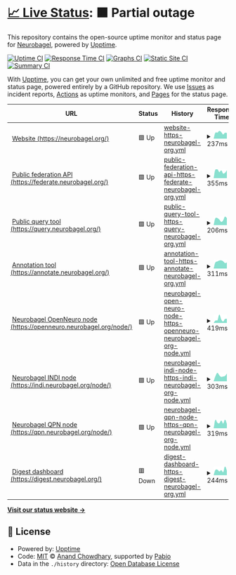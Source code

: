 # [📈 Live Status](https://status.neurobagel.org): <!--live status--> **🟧 Partial outage**

This repository contains the open-source uptime monitor and status page for [Neurobagel](https://neurobagel.org/), powered by [Upptime](https://github.com/upptime/upptime).

[![Uptime CI](https://github.com/neurobagel/upptime/workflows/Uptime%20CI/badge.svg)](https://github.com/neurobagel/upptime/actions?query=workflow%3A%22Uptime+CI%22)
[![Response Time CI](https://github.com/neurobagel/upptime/workflows/Response%20Time%20CI/badge.svg)](https://github.com/neurobagel/upptime/actions?query=workflow%3A%22Response+Time+CI%22)
[![Graphs CI](https://github.com/neurobagel/upptime/workflows/Graphs%20CI/badge.svg)](https://github.com/neurobagel/upptime/actions?query=workflow%3A%22Graphs+CI%22)
[![Static Site CI](https://github.com/neurobagel/upptime/workflows/Static%20Site%20CI/badge.svg)](https://github.com/neurobagel/upptime/actions?query=workflow%3A%22Static+Site+CI%22)
[![Summary CI](https://github.com/neurobagel/upptime/workflows/Summary%20CI/badge.svg)](https://github.com/neurobagel/upptime/actions?query=workflow%3A%22Summary+CI%22)

With [Upptime](https://upptime.js.org), you can get your own unlimited and free uptime monitor and status page, powered entirely by a GitHub repository. We use [Issues](https://github.com/neurobagel/upptime/issues) as incident reports, [Actions](https://github.com/neurobagel/upptime/actions) as uptime monitors, and [Pages](https://status.neurobagel.org) for the status page.

<!--start: status pages-->
<!-- This summary is generated by Upptime (https://github.com/upptime/upptime) -->
<!-- Do not edit this manually, your changes will be overwritten -->
<!-- prettier-ignore -->
| URL | Status | History | Response Time | Uptime |
| --- | ------ | ------- | ------------- | ------ |
| <img alt="" src="https://icons.duckduckgo.com/ip3/neurobagel.org.ico" height="13"> [Website (https://neurobagel.org/)](https://neurobagel.org/) | 🟩 Up | [website-https-neurobagel-org.yml](https://github.com/neurobagel/upptime/commits/HEAD/history/website-https-neurobagel-org.yml) | <details><summary><img alt="Response time graph" src="./graphs/website-https-neurobagel-org/response-time-week.png" height="20"> 237ms</summary><br><a href="https://status.neurobagel.org/history/website-https-neurobagel-org"><img alt="Response time 239" src="https://img.shields.io/endpoint?url=https%3A%2F%2Fraw.githubusercontent.com%2Fneurobagel%2Fupptime%2FHEAD%2Fapi%2Fwebsite-https-neurobagel-org%2Fresponse-time.json"></a><br><a href="https://status.neurobagel.org/history/website-https-neurobagel-org"><img alt="24-hour response time 223" src="https://img.shields.io/endpoint?url=https%3A%2F%2Fraw.githubusercontent.com%2Fneurobagel%2Fupptime%2FHEAD%2Fapi%2Fwebsite-https-neurobagel-org%2Fresponse-time-day.json"></a><br><a href="https://status.neurobagel.org/history/website-https-neurobagel-org"><img alt="7-day response time 237" src="https://img.shields.io/endpoint?url=https%3A%2F%2Fraw.githubusercontent.com%2Fneurobagel%2Fupptime%2FHEAD%2Fapi%2Fwebsite-https-neurobagel-org%2Fresponse-time-week.json"></a><br><a href="https://status.neurobagel.org/history/website-https-neurobagel-org"><img alt="30-day response time 252" src="https://img.shields.io/endpoint?url=https%3A%2F%2Fraw.githubusercontent.com%2Fneurobagel%2Fupptime%2FHEAD%2Fapi%2Fwebsite-https-neurobagel-org%2Fresponse-time-month.json"></a><br><a href="https://status.neurobagel.org/history/website-https-neurobagel-org"><img alt="1-year response time 238" src="https://img.shields.io/endpoint?url=https%3A%2F%2Fraw.githubusercontent.com%2Fneurobagel%2Fupptime%2FHEAD%2Fapi%2Fwebsite-https-neurobagel-org%2Fresponse-time-year.json"></a></details> | <details><summary><a href="https://status.neurobagel.org/history/website-https-neurobagel-org">100.00%</a></summary><a href="https://status.neurobagel.org/history/website-https-neurobagel-org"><img alt="All-time uptime 99.05%" src="https://img.shields.io/endpoint?url=https%3A%2F%2Fraw.githubusercontent.com%2Fneurobagel%2Fupptime%2FHEAD%2Fapi%2Fwebsite-https-neurobagel-org%2Fuptime.json"></a><br><a href="https://status.neurobagel.org/history/website-https-neurobagel-org"><img alt="24-hour uptime 100.00%" src="https://img.shields.io/endpoint?url=https%3A%2F%2Fraw.githubusercontent.com%2Fneurobagel%2Fupptime%2FHEAD%2Fapi%2Fwebsite-https-neurobagel-org%2Fuptime-day.json"></a><br><a href="https://status.neurobagel.org/history/website-https-neurobagel-org"><img alt="7-day uptime 100.00%" src="https://img.shields.io/endpoint?url=https%3A%2F%2Fraw.githubusercontent.com%2Fneurobagel%2Fupptime%2FHEAD%2Fapi%2Fwebsite-https-neurobagel-org%2Fuptime-week.json"></a><br><a href="https://status.neurobagel.org/history/website-https-neurobagel-org"><img alt="30-day uptime 100.00%" src="https://img.shields.io/endpoint?url=https%3A%2F%2Fraw.githubusercontent.com%2Fneurobagel%2Fupptime%2FHEAD%2Fapi%2Fwebsite-https-neurobagel-org%2Fuptime-month.json"></a><br><a href="https://status.neurobagel.org/history/website-https-neurobagel-org"><img alt="1-year uptime 99.37%" src="https://img.shields.io/endpoint?url=https%3A%2F%2Fraw.githubusercontent.com%2Fneurobagel%2Fupptime%2FHEAD%2Fapi%2Fwebsite-https-neurobagel-org%2Fuptime-year.json"></a></details>
| <img alt="" src="https://icons.duckduckgo.com/ip3/federate.neurobagel.org.ico" height="13"> [Public federation API (https://federate.neurobagel.org/)](https://federate.neurobagel.org/docs) | 🟩 Up | [public-federation-api-https-federate-neurobagel-org.yml](https://github.com/neurobagel/upptime/commits/HEAD/history/public-federation-api-https-federate-neurobagel-org.yml) | <details><summary><img alt="Response time graph" src="./graphs/public-federation-api-https-federate-neurobagel-org/response-time-week.png" height="20"> 355ms</summary><br><a href="https://status.neurobagel.org/history/public-federation-api-https-federate-neurobagel-org"><img alt="Response time 400" src="https://img.shields.io/endpoint?url=https%3A%2F%2Fraw.githubusercontent.com%2Fneurobagel%2Fupptime%2FHEAD%2Fapi%2Fpublic-federation-api-https-federate-neurobagel-org%2Fresponse-time.json"></a><br><a href="https://status.neurobagel.org/history/public-federation-api-https-federate-neurobagel-org"><img alt="24-hour response time 397" src="https://img.shields.io/endpoint?url=https%3A%2F%2Fraw.githubusercontent.com%2Fneurobagel%2Fupptime%2FHEAD%2Fapi%2Fpublic-federation-api-https-federate-neurobagel-org%2Fresponse-time-day.json"></a><br><a href="https://status.neurobagel.org/history/public-federation-api-https-federate-neurobagel-org"><img alt="7-day response time 355" src="https://img.shields.io/endpoint?url=https%3A%2F%2Fraw.githubusercontent.com%2Fneurobagel%2Fupptime%2FHEAD%2Fapi%2Fpublic-federation-api-https-federate-neurobagel-org%2Fresponse-time-week.json"></a><br><a href="https://status.neurobagel.org/history/public-federation-api-https-federate-neurobagel-org"><img alt="30-day response time 402" src="https://img.shields.io/endpoint?url=https%3A%2F%2Fraw.githubusercontent.com%2Fneurobagel%2Fupptime%2FHEAD%2Fapi%2Fpublic-federation-api-https-federate-neurobagel-org%2Fresponse-time-month.json"></a><br><a href="https://status.neurobagel.org/history/public-federation-api-https-federate-neurobagel-org"><img alt="1-year response time 405" src="https://img.shields.io/endpoint?url=https%3A%2F%2Fraw.githubusercontent.com%2Fneurobagel%2Fupptime%2FHEAD%2Fapi%2Fpublic-federation-api-https-federate-neurobagel-org%2Fresponse-time-year.json"></a></details> | <details><summary><a href="https://status.neurobagel.org/history/public-federation-api-https-federate-neurobagel-org">100.00%</a></summary><a href="https://status.neurobagel.org/history/public-federation-api-https-federate-neurobagel-org"><img alt="All-time uptime 100.00%" src="https://img.shields.io/endpoint?url=https%3A%2F%2Fraw.githubusercontent.com%2Fneurobagel%2Fupptime%2FHEAD%2Fapi%2Fpublic-federation-api-https-federate-neurobagel-org%2Fuptime.json"></a><br><a href="https://status.neurobagel.org/history/public-federation-api-https-federate-neurobagel-org"><img alt="24-hour uptime 100.00%" src="https://img.shields.io/endpoint?url=https%3A%2F%2Fraw.githubusercontent.com%2Fneurobagel%2Fupptime%2FHEAD%2Fapi%2Fpublic-federation-api-https-federate-neurobagel-org%2Fuptime-day.json"></a><br><a href="https://status.neurobagel.org/history/public-federation-api-https-federate-neurobagel-org"><img alt="7-day uptime 100.00%" src="https://img.shields.io/endpoint?url=https%3A%2F%2Fraw.githubusercontent.com%2Fneurobagel%2Fupptime%2FHEAD%2Fapi%2Fpublic-federation-api-https-federate-neurobagel-org%2Fuptime-week.json"></a><br><a href="https://status.neurobagel.org/history/public-federation-api-https-federate-neurobagel-org"><img alt="30-day uptime 100.00%" src="https://img.shields.io/endpoint?url=https%3A%2F%2Fraw.githubusercontent.com%2Fneurobagel%2Fupptime%2FHEAD%2Fapi%2Fpublic-federation-api-https-federate-neurobagel-org%2Fuptime-month.json"></a><br><a href="https://status.neurobagel.org/history/public-federation-api-https-federate-neurobagel-org"><img alt="1-year uptime 100.00%" src="https://img.shields.io/endpoint?url=https%3A%2F%2Fraw.githubusercontent.com%2Fneurobagel%2Fupptime%2FHEAD%2Fapi%2Fpublic-federation-api-https-federate-neurobagel-org%2Fuptime-year.json"></a></details>
| <img alt="" src="https://icons.duckduckgo.com/ip3/query.neurobagel.org.ico" height="13"> [Public query tool (https://query.neurobagel.org/)](https://query.neurobagel.org/) | 🟩 Up | [public-query-tool-https-query-neurobagel-org.yml](https://github.com/neurobagel/upptime/commits/HEAD/history/public-query-tool-https-query-neurobagel-org.yml) | <details><summary><img alt="Response time graph" src="./graphs/public-query-tool-https-query-neurobagel-org/response-time-week.png" height="20"> 206ms</summary><br><a href="https://status.neurobagel.org/history/public-query-tool-https-query-neurobagel-org"><img alt="Response time 217" src="https://img.shields.io/endpoint?url=https%3A%2F%2Fraw.githubusercontent.com%2Fneurobagel%2Fupptime%2FHEAD%2Fapi%2Fpublic-query-tool-https-query-neurobagel-org%2Fresponse-time.json"></a><br><a href="https://status.neurobagel.org/history/public-query-tool-https-query-neurobagel-org"><img alt="24-hour response time 237" src="https://img.shields.io/endpoint?url=https%3A%2F%2Fraw.githubusercontent.com%2Fneurobagel%2Fupptime%2FHEAD%2Fapi%2Fpublic-query-tool-https-query-neurobagel-org%2Fresponse-time-day.json"></a><br><a href="https://status.neurobagel.org/history/public-query-tool-https-query-neurobagel-org"><img alt="7-day response time 206" src="https://img.shields.io/endpoint?url=https%3A%2F%2Fraw.githubusercontent.com%2Fneurobagel%2Fupptime%2FHEAD%2Fapi%2Fpublic-query-tool-https-query-neurobagel-org%2Fresponse-time-week.json"></a><br><a href="https://status.neurobagel.org/history/public-query-tool-https-query-neurobagel-org"><img alt="30-day response time 240" src="https://img.shields.io/endpoint?url=https%3A%2F%2Fraw.githubusercontent.com%2Fneurobagel%2Fupptime%2FHEAD%2Fapi%2Fpublic-query-tool-https-query-neurobagel-org%2Fresponse-time-month.json"></a><br><a href="https://status.neurobagel.org/history/public-query-tool-https-query-neurobagel-org"><img alt="1-year response time 210" src="https://img.shields.io/endpoint?url=https%3A%2F%2Fraw.githubusercontent.com%2Fneurobagel%2Fupptime%2FHEAD%2Fapi%2Fpublic-query-tool-https-query-neurobagel-org%2Fresponse-time-year.json"></a></details> | <details><summary><a href="https://status.neurobagel.org/history/public-query-tool-https-query-neurobagel-org">100.00%</a></summary><a href="https://status.neurobagel.org/history/public-query-tool-https-query-neurobagel-org"><img alt="All-time uptime 99.94%" src="https://img.shields.io/endpoint?url=https%3A%2F%2Fraw.githubusercontent.com%2Fneurobagel%2Fupptime%2FHEAD%2Fapi%2Fpublic-query-tool-https-query-neurobagel-org%2Fuptime.json"></a><br><a href="https://status.neurobagel.org/history/public-query-tool-https-query-neurobagel-org"><img alt="24-hour uptime 100.00%" src="https://img.shields.io/endpoint?url=https%3A%2F%2Fraw.githubusercontent.com%2Fneurobagel%2Fupptime%2FHEAD%2Fapi%2Fpublic-query-tool-https-query-neurobagel-org%2Fuptime-day.json"></a><br><a href="https://status.neurobagel.org/history/public-query-tool-https-query-neurobagel-org"><img alt="7-day uptime 100.00%" src="https://img.shields.io/endpoint?url=https%3A%2F%2Fraw.githubusercontent.com%2Fneurobagel%2Fupptime%2FHEAD%2Fapi%2Fpublic-query-tool-https-query-neurobagel-org%2Fuptime-week.json"></a><br><a href="https://status.neurobagel.org/history/public-query-tool-https-query-neurobagel-org"><img alt="30-day uptime 100.00%" src="https://img.shields.io/endpoint?url=https%3A%2F%2Fraw.githubusercontent.com%2Fneurobagel%2Fupptime%2FHEAD%2Fapi%2Fpublic-query-tool-https-query-neurobagel-org%2Fuptime-month.json"></a><br><a href="https://status.neurobagel.org/history/public-query-tool-https-query-neurobagel-org"><img alt="1-year uptime 100.00%" src="https://img.shields.io/endpoint?url=https%3A%2F%2Fraw.githubusercontent.com%2Fneurobagel%2Fupptime%2FHEAD%2Fapi%2Fpublic-query-tool-https-query-neurobagel-org%2Fuptime-year.json"></a></details>
| <img alt="" src="https://icons.duckduckgo.com/ip3/annotate.neurobagel.org.ico" height="13"> [Annotation tool (https://annotate.neurobagel.org/)](https://annotate.neurobagel.org/) | 🟩 Up | [annotation-tool-https-annotate-neurobagel-org.yml](https://github.com/neurobagel/upptime/commits/HEAD/history/annotation-tool-https-annotate-neurobagel-org.yml) | <details><summary><img alt="Response time graph" src="./graphs/annotation-tool-https-annotate-neurobagel-org/response-time-week.png" height="20"> 311ms</summary><br><a href="https://status.neurobagel.org/history/annotation-tool-https-annotate-neurobagel-org"><img alt="Response time 228" src="https://img.shields.io/endpoint?url=https%3A%2F%2Fraw.githubusercontent.com%2Fneurobagel%2Fupptime%2FHEAD%2Fapi%2Fannotation-tool-https-annotate-neurobagel-org%2Fresponse-time.json"></a><br><a href="https://status.neurobagel.org/history/annotation-tool-https-annotate-neurobagel-org"><img alt="24-hour response time 270" src="https://img.shields.io/endpoint?url=https%3A%2F%2Fraw.githubusercontent.com%2Fneurobagel%2Fupptime%2FHEAD%2Fapi%2Fannotation-tool-https-annotate-neurobagel-org%2Fresponse-time-day.json"></a><br><a href="https://status.neurobagel.org/history/annotation-tool-https-annotate-neurobagel-org"><img alt="7-day response time 311" src="https://img.shields.io/endpoint?url=https%3A%2F%2Fraw.githubusercontent.com%2Fneurobagel%2Fupptime%2FHEAD%2Fapi%2Fannotation-tool-https-annotate-neurobagel-org%2Fresponse-time-week.json"></a><br><a href="https://status.neurobagel.org/history/annotation-tool-https-annotate-neurobagel-org"><img alt="30-day response time 280" src="https://img.shields.io/endpoint?url=https%3A%2F%2Fraw.githubusercontent.com%2Fneurobagel%2Fupptime%2FHEAD%2Fapi%2Fannotation-tool-https-annotate-neurobagel-org%2Fresponse-time-month.json"></a><br><a href="https://status.neurobagel.org/history/annotation-tool-https-annotate-neurobagel-org"><img alt="1-year response time 233" src="https://img.shields.io/endpoint?url=https%3A%2F%2Fraw.githubusercontent.com%2Fneurobagel%2Fupptime%2FHEAD%2Fapi%2Fannotation-tool-https-annotate-neurobagel-org%2Fresponse-time-year.json"></a></details> | <details><summary><a href="https://status.neurobagel.org/history/annotation-tool-https-annotate-neurobagel-org">100.00%</a></summary><a href="https://status.neurobagel.org/history/annotation-tool-https-annotate-neurobagel-org"><img alt="All-time uptime 99.98%" src="https://img.shields.io/endpoint?url=https%3A%2F%2Fraw.githubusercontent.com%2Fneurobagel%2Fupptime%2FHEAD%2Fapi%2Fannotation-tool-https-annotate-neurobagel-org%2Fuptime.json"></a><br><a href="https://status.neurobagel.org/history/annotation-tool-https-annotate-neurobagel-org"><img alt="24-hour uptime 100.00%" src="https://img.shields.io/endpoint?url=https%3A%2F%2Fraw.githubusercontent.com%2Fneurobagel%2Fupptime%2FHEAD%2Fapi%2Fannotation-tool-https-annotate-neurobagel-org%2Fuptime-day.json"></a><br><a href="https://status.neurobagel.org/history/annotation-tool-https-annotate-neurobagel-org"><img alt="7-day uptime 100.00%" src="https://img.shields.io/endpoint?url=https%3A%2F%2Fraw.githubusercontent.com%2Fneurobagel%2Fupptime%2FHEAD%2Fapi%2Fannotation-tool-https-annotate-neurobagel-org%2Fuptime-week.json"></a><br><a href="https://status.neurobagel.org/history/annotation-tool-https-annotate-neurobagel-org"><img alt="30-day uptime 100.00%" src="https://img.shields.io/endpoint?url=https%3A%2F%2Fraw.githubusercontent.com%2Fneurobagel%2Fupptime%2FHEAD%2Fapi%2Fannotation-tool-https-annotate-neurobagel-org%2Fuptime-month.json"></a><br><a href="https://status.neurobagel.org/history/annotation-tool-https-annotate-neurobagel-org"><img alt="1-year uptime 100.00%" src="https://img.shields.io/endpoint?url=https%3A%2F%2Fraw.githubusercontent.com%2Fneurobagel%2Fupptime%2FHEAD%2Fapi%2Fannotation-tool-https-annotate-neurobagel-org%2Fuptime-year.json"></a></details>
| <img alt="" src="https://icons.duckduckgo.com/ip3/openneuro.neurobagel.org.ico" height="13"> [Neurobagel OpenNeuro node (https://openneuro.neurobagel.org/node/)](https://openneuro.neurobagel.org/node/) | 🟩 Up | [neurobagel-open-neuro-node-https-openneuro-neurobagel-org-node.yml](https://github.com/neurobagel/upptime/commits/HEAD/history/neurobagel-open-neuro-node-https-openneuro-neurobagel-org-node.yml) | <details><summary><img alt="Response time graph" src="./graphs/neurobagel-open-neuro-node-https-openneuro-neurobagel-org-node/response-time-week.png" height="20"> 419ms</summary><br><a href="https://status.neurobagel.org/history/neurobagel-open-neuro-node-https-openneuro-neurobagel-org-node"><img alt="Response time 383" src="https://img.shields.io/endpoint?url=https%3A%2F%2Fraw.githubusercontent.com%2Fneurobagel%2Fupptime%2FHEAD%2Fapi%2Fneurobagel-open-neuro-node-https-openneuro-neurobagel-org-node%2Fresponse-time.json"></a><br><a href="https://status.neurobagel.org/history/neurobagel-open-neuro-node-https-openneuro-neurobagel-org-node"><img alt="24-hour response time 463" src="https://img.shields.io/endpoint?url=https%3A%2F%2Fraw.githubusercontent.com%2Fneurobagel%2Fupptime%2FHEAD%2Fapi%2Fneurobagel-open-neuro-node-https-openneuro-neurobagel-org-node%2Fresponse-time-day.json"></a><br><a href="https://status.neurobagel.org/history/neurobagel-open-neuro-node-https-openneuro-neurobagel-org-node"><img alt="7-day response time 419" src="https://img.shields.io/endpoint?url=https%3A%2F%2Fraw.githubusercontent.com%2Fneurobagel%2Fupptime%2FHEAD%2Fapi%2Fneurobagel-open-neuro-node-https-openneuro-neurobagel-org-node%2Fresponse-time-week.json"></a><br><a href="https://status.neurobagel.org/history/neurobagel-open-neuro-node-https-openneuro-neurobagel-org-node"><img alt="30-day response time 447" src="https://img.shields.io/endpoint?url=https%3A%2F%2Fraw.githubusercontent.com%2Fneurobagel%2Fupptime%2FHEAD%2Fapi%2Fneurobagel-open-neuro-node-https-openneuro-neurobagel-org-node%2Fresponse-time-month.json"></a><br><a href="https://status.neurobagel.org/history/neurobagel-open-neuro-node-https-openneuro-neurobagel-org-node"><img alt="1-year response time 383" src="https://img.shields.io/endpoint?url=https%3A%2F%2Fraw.githubusercontent.com%2Fneurobagel%2Fupptime%2FHEAD%2Fapi%2Fneurobagel-open-neuro-node-https-openneuro-neurobagel-org-node%2Fresponse-time-year.json"></a></details> | <details><summary><a href="https://status.neurobagel.org/history/neurobagel-open-neuro-node-https-openneuro-neurobagel-org-node">100.00%</a></summary><a href="https://status.neurobagel.org/history/neurobagel-open-neuro-node-https-openneuro-neurobagel-org-node"><img alt="All-time uptime 100.00%" src="https://img.shields.io/endpoint?url=https%3A%2F%2Fraw.githubusercontent.com%2Fneurobagel%2Fupptime%2FHEAD%2Fapi%2Fneurobagel-open-neuro-node-https-openneuro-neurobagel-org-node%2Fuptime.json"></a><br><a href="https://status.neurobagel.org/history/neurobagel-open-neuro-node-https-openneuro-neurobagel-org-node"><img alt="24-hour uptime 100.00%" src="https://img.shields.io/endpoint?url=https%3A%2F%2Fraw.githubusercontent.com%2Fneurobagel%2Fupptime%2FHEAD%2Fapi%2Fneurobagel-open-neuro-node-https-openneuro-neurobagel-org-node%2Fuptime-day.json"></a><br><a href="https://status.neurobagel.org/history/neurobagel-open-neuro-node-https-openneuro-neurobagel-org-node"><img alt="7-day uptime 100.00%" src="https://img.shields.io/endpoint?url=https%3A%2F%2Fraw.githubusercontent.com%2Fneurobagel%2Fupptime%2FHEAD%2Fapi%2Fneurobagel-open-neuro-node-https-openneuro-neurobagel-org-node%2Fuptime-week.json"></a><br><a href="https://status.neurobagel.org/history/neurobagel-open-neuro-node-https-openneuro-neurobagel-org-node"><img alt="30-day uptime 100.00%" src="https://img.shields.io/endpoint?url=https%3A%2F%2Fraw.githubusercontent.com%2Fneurobagel%2Fupptime%2FHEAD%2Fapi%2Fneurobagel-open-neuro-node-https-openneuro-neurobagel-org-node%2Fuptime-month.json"></a><br><a href="https://status.neurobagel.org/history/neurobagel-open-neuro-node-https-openneuro-neurobagel-org-node"><img alt="1-year uptime 100.00%" src="https://img.shields.io/endpoint?url=https%3A%2F%2Fraw.githubusercontent.com%2Fneurobagel%2Fupptime%2FHEAD%2Fapi%2Fneurobagel-open-neuro-node-https-openneuro-neurobagel-org-node%2Fuptime-year.json"></a></details>
| <img alt="" src="https://icons.duckduckgo.com/ip3/indi.neurobagel.org.ico" height="13"> [Neurobagel INDI node (https://indi.neurobagel.org/node/)](https://indi.neurobagel.org/node/) | 🟩 Up | [neurobagel-indi-node-https-indi-neurobagel-org-node.yml](https://github.com/neurobagel/upptime/commits/HEAD/history/neurobagel-indi-node-https-indi-neurobagel-org-node.yml) | <details><summary><img alt="Response time graph" src="./graphs/neurobagel-indi-node-https-indi-neurobagel-org-node/response-time-week.png" height="20"> 303ms</summary><br><a href="https://status.neurobagel.org/history/neurobagel-indi-node-https-indi-neurobagel-org-node"><img alt="Response time 395" src="https://img.shields.io/endpoint?url=https%3A%2F%2Fraw.githubusercontent.com%2Fneurobagel%2Fupptime%2FHEAD%2Fapi%2Fneurobagel-indi-node-https-indi-neurobagel-org-node%2Fresponse-time.json"></a><br><a href="https://status.neurobagel.org/history/neurobagel-indi-node-https-indi-neurobagel-org-node"><img alt="24-hour response time 390" src="https://img.shields.io/endpoint?url=https%3A%2F%2Fraw.githubusercontent.com%2Fneurobagel%2Fupptime%2FHEAD%2Fapi%2Fneurobagel-indi-node-https-indi-neurobagel-org-node%2Fresponse-time-day.json"></a><br><a href="https://status.neurobagel.org/history/neurobagel-indi-node-https-indi-neurobagel-org-node"><img alt="7-day response time 303" src="https://img.shields.io/endpoint?url=https%3A%2F%2Fraw.githubusercontent.com%2Fneurobagel%2Fupptime%2FHEAD%2Fapi%2Fneurobagel-indi-node-https-indi-neurobagel-org-node%2Fresponse-time-week.json"></a><br><a href="https://status.neurobagel.org/history/neurobagel-indi-node-https-indi-neurobagel-org-node"><img alt="30-day response time 433" src="https://img.shields.io/endpoint?url=https%3A%2F%2Fraw.githubusercontent.com%2Fneurobagel%2Fupptime%2FHEAD%2Fapi%2Fneurobagel-indi-node-https-indi-neurobagel-org-node%2Fresponse-time-month.json"></a><br><a href="https://status.neurobagel.org/history/neurobagel-indi-node-https-indi-neurobagel-org-node"><img alt="1-year response time 395" src="https://img.shields.io/endpoint?url=https%3A%2F%2Fraw.githubusercontent.com%2Fneurobagel%2Fupptime%2FHEAD%2Fapi%2Fneurobagel-indi-node-https-indi-neurobagel-org-node%2Fresponse-time-year.json"></a></details> | <details><summary><a href="https://status.neurobagel.org/history/neurobagel-indi-node-https-indi-neurobagel-org-node">100.00%</a></summary><a href="https://status.neurobagel.org/history/neurobagel-indi-node-https-indi-neurobagel-org-node"><img alt="All-time uptime 100.00%" src="https://img.shields.io/endpoint?url=https%3A%2F%2Fraw.githubusercontent.com%2Fneurobagel%2Fupptime%2FHEAD%2Fapi%2Fneurobagel-indi-node-https-indi-neurobagel-org-node%2Fuptime.json"></a><br><a href="https://status.neurobagel.org/history/neurobagel-indi-node-https-indi-neurobagel-org-node"><img alt="24-hour uptime 100.00%" src="https://img.shields.io/endpoint?url=https%3A%2F%2Fraw.githubusercontent.com%2Fneurobagel%2Fupptime%2FHEAD%2Fapi%2Fneurobagel-indi-node-https-indi-neurobagel-org-node%2Fuptime-day.json"></a><br><a href="https://status.neurobagel.org/history/neurobagel-indi-node-https-indi-neurobagel-org-node"><img alt="7-day uptime 100.00%" src="https://img.shields.io/endpoint?url=https%3A%2F%2Fraw.githubusercontent.com%2Fneurobagel%2Fupptime%2FHEAD%2Fapi%2Fneurobagel-indi-node-https-indi-neurobagel-org-node%2Fuptime-week.json"></a><br><a href="https://status.neurobagel.org/history/neurobagel-indi-node-https-indi-neurobagel-org-node"><img alt="30-day uptime 100.00%" src="https://img.shields.io/endpoint?url=https%3A%2F%2Fraw.githubusercontent.com%2Fneurobagel%2Fupptime%2FHEAD%2Fapi%2Fneurobagel-indi-node-https-indi-neurobagel-org-node%2Fuptime-month.json"></a><br><a href="https://status.neurobagel.org/history/neurobagel-indi-node-https-indi-neurobagel-org-node"><img alt="1-year uptime 100.00%" src="https://img.shields.io/endpoint?url=https%3A%2F%2Fraw.githubusercontent.com%2Fneurobagel%2Fupptime%2FHEAD%2Fapi%2Fneurobagel-indi-node-https-indi-neurobagel-org-node%2Fuptime-year.json"></a></details>
| <img alt="" src="https://icons.duckduckgo.com/ip3/qpn.neurobagel.org.ico" height="13"> [Neurobagel QPN node (https://qpn.neurobagel.org/node/)](https://qpn.neurobagel.org/node/) | 🟩 Up | [neurobagel-qpn-node-https-qpn-neurobagel-org-node.yml](https://github.com/neurobagel/upptime/commits/HEAD/history/neurobagel-qpn-node-https-qpn-neurobagel-org-node.yml) | <details><summary><img alt="Response time graph" src="./graphs/neurobagel-qpn-node-https-qpn-neurobagel-org-node/response-time-week.png" height="20"> 319ms</summary><br><a href="https://status.neurobagel.org/history/neurobagel-qpn-node-https-qpn-neurobagel-org-node"><img alt="Response time 300" src="https://img.shields.io/endpoint?url=https%3A%2F%2Fraw.githubusercontent.com%2Fneurobagel%2Fupptime%2FHEAD%2Fapi%2Fneurobagel-qpn-node-https-qpn-neurobagel-org-node%2Fresponse-time.json"></a><br><a href="https://status.neurobagel.org/history/neurobagel-qpn-node-https-qpn-neurobagel-org-node"><img alt="24-hour response time 218" src="https://img.shields.io/endpoint?url=https%3A%2F%2Fraw.githubusercontent.com%2Fneurobagel%2Fupptime%2FHEAD%2Fapi%2Fneurobagel-qpn-node-https-qpn-neurobagel-org-node%2Fresponse-time-day.json"></a><br><a href="https://status.neurobagel.org/history/neurobagel-qpn-node-https-qpn-neurobagel-org-node"><img alt="7-day response time 319" src="https://img.shields.io/endpoint?url=https%3A%2F%2Fraw.githubusercontent.com%2Fneurobagel%2Fupptime%2FHEAD%2Fapi%2Fneurobagel-qpn-node-https-qpn-neurobagel-org-node%2Fresponse-time-week.json"></a><br><a href="https://status.neurobagel.org/history/neurobagel-qpn-node-https-qpn-neurobagel-org-node"><img alt="30-day response time 318" src="https://img.shields.io/endpoint?url=https%3A%2F%2Fraw.githubusercontent.com%2Fneurobagel%2Fupptime%2FHEAD%2Fapi%2Fneurobagel-qpn-node-https-qpn-neurobagel-org-node%2Fresponse-time-month.json"></a><br><a href="https://status.neurobagel.org/history/neurobagel-qpn-node-https-qpn-neurobagel-org-node"><img alt="1-year response time 300" src="https://img.shields.io/endpoint?url=https%3A%2F%2Fraw.githubusercontent.com%2Fneurobagel%2Fupptime%2FHEAD%2Fapi%2Fneurobagel-qpn-node-https-qpn-neurobagel-org-node%2Fresponse-time-year.json"></a></details> | <details><summary><a href="https://status.neurobagel.org/history/neurobagel-qpn-node-https-qpn-neurobagel-org-node">100.00%</a></summary><a href="https://status.neurobagel.org/history/neurobagel-qpn-node-https-qpn-neurobagel-org-node"><img alt="All-time uptime 100.00%" src="https://img.shields.io/endpoint?url=https%3A%2F%2Fraw.githubusercontent.com%2Fneurobagel%2Fupptime%2FHEAD%2Fapi%2Fneurobagel-qpn-node-https-qpn-neurobagel-org-node%2Fuptime.json"></a><br><a href="https://status.neurobagel.org/history/neurobagel-qpn-node-https-qpn-neurobagel-org-node"><img alt="24-hour uptime 100.00%" src="https://img.shields.io/endpoint?url=https%3A%2F%2Fraw.githubusercontent.com%2Fneurobagel%2Fupptime%2FHEAD%2Fapi%2Fneurobagel-qpn-node-https-qpn-neurobagel-org-node%2Fuptime-day.json"></a><br><a href="https://status.neurobagel.org/history/neurobagel-qpn-node-https-qpn-neurobagel-org-node"><img alt="7-day uptime 100.00%" src="https://img.shields.io/endpoint?url=https%3A%2F%2Fraw.githubusercontent.com%2Fneurobagel%2Fupptime%2FHEAD%2Fapi%2Fneurobagel-qpn-node-https-qpn-neurobagel-org-node%2Fuptime-week.json"></a><br><a href="https://status.neurobagel.org/history/neurobagel-qpn-node-https-qpn-neurobagel-org-node"><img alt="30-day uptime 100.00%" src="https://img.shields.io/endpoint?url=https%3A%2F%2Fraw.githubusercontent.com%2Fneurobagel%2Fupptime%2FHEAD%2Fapi%2Fneurobagel-qpn-node-https-qpn-neurobagel-org-node%2Fuptime-month.json"></a><br><a href="https://status.neurobagel.org/history/neurobagel-qpn-node-https-qpn-neurobagel-org-node"><img alt="1-year uptime 100.00%" src="https://img.shields.io/endpoint?url=https%3A%2F%2Fraw.githubusercontent.com%2Fneurobagel%2Fupptime%2FHEAD%2Fapi%2Fneurobagel-qpn-node-https-qpn-neurobagel-org-node%2Fuptime-year.json"></a></details>
| <img alt="" src="https://icons.duckduckgo.com/ip3/digest.neurobagel.org.ico" height="13"> [Digest dashboard (https://digest.neurobagel.org/)](https://digest.neurobagel.org/) | 🟥 Down | [digest-dashboard-https-digest-neurobagel-org.yml](https://github.com/neurobagel/upptime/commits/HEAD/history/digest-dashboard-https-digest-neurobagel-org.yml) | <details><summary><img alt="Response time graph" src="./graphs/digest-dashboard-https-digest-neurobagel-org/response-time-week.png" height="20"> 244ms</summary><br><a href="https://status.neurobagel.org/history/digest-dashboard-https-digest-neurobagel-org"><img alt="Response time 284" src="https://img.shields.io/endpoint?url=https%3A%2F%2Fraw.githubusercontent.com%2Fneurobagel%2Fupptime%2FHEAD%2Fapi%2Fdigest-dashboard-https-digest-neurobagel-org%2Fresponse-time.json"></a><br><a href="https://status.neurobagel.org/history/digest-dashboard-https-digest-neurobagel-org"><img alt="24-hour response time 194" src="https://img.shields.io/endpoint?url=https%3A%2F%2Fraw.githubusercontent.com%2Fneurobagel%2Fupptime%2FHEAD%2Fapi%2Fdigest-dashboard-https-digest-neurobagel-org%2Fresponse-time-day.json"></a><br><a href="https://status.neurobagel.org/history/digest-dashboard-https-digest-neurobagel-org"><img alt="7-day response time 244" src="https://img.shields.io/endpoint?url=https%3A%2F%2Fraw.githubusercontent.com%2Fneurobagel%2Fupptime%2FHEAD%2Fapi%2Fdigest-dashboard-https-digest-neurobagel-org%2Fresponse-time-week.json"></a><br><a href="https://status.neurobagel.org/history/digest-dashboard-https-digest-neurobagel-org"><img alt="30-day response time 281" src="https://img.shields.io/endpoint?url=https%3A%2F%2Fraw.githubusercontent.com%2Fneurobagel%2Fupptime%2FHEAD%2Fapi%2Fdigest-dashboard-https-digest-neurobagel-org%2Fresponse-time-month.json"></a><br><a href="https://status.neurobagel.org/history/digest-dashboard-https-digest-neurobagel-org"><img alt="1-year response time 284" src="https://img.shields.io/endpoint?url=https%3A%2F%2Fraw.githubusercontent.com%2Fneurobagel%2Fupptime%2FHEAD%2Fapi%2Fdigest-dashboard-https-digest-neurobagel-org%2Fresponse-time-year.json"></a></details> | <details><summary><a href="https://status.neurobagel.org/history/digest-dashboard-https-digest-neurobagel-org">100.00%</a></summary><a href="https://status.neurobagel.org/history/digest-dashboard-https-digest-neurobagel-org"><img alt="All-time uptime 99.92%" src="https://img.shields.io/endpoint?url=https%3A%2F%2Fraw.githubusercontent.com%2Fneurobagel%2Fupptime%2FHEAD%2Fapi%2Fdigest-dashboard-https-digest-neurobagel-org%2Fuptime.json"></a><br><a href="https://status.neurobagel.org/history/digest-dashboard-https-digest-neurobagel-org"><img alt="24-hour uptime 99.99%" src="https://img.shields.io/endpoint?url=https%3A%2F%2Fraw.githubusercontent.com%2Fneurobagel%2Fupptime%2FHEAD%2Fapi%2Fdigest-dashboard-https-digest-neurobagel-org%2Fuptime-day.json"></a><br><a href="https://status.neurobagel.org/history/digest-dashboard-https-digest-neurobagel-org"><img alt="7-day uptime 100.00%" src="https://img.shields.io/endpoint?url=https%3A%2F%2Fraw.githubusercontent.com%2Fneurobagel%2Fupptime%2FHEAD%2Fapi%2Fdigest-dashboard-https-digest-neurobagel-org%2Fuptime-week.json"></a><br><a href="https://status.neurobagel.org/history/digest-dashboard-https-digest-neurobagel-org"><img alt="30-day uptime 100.00%" src="https://img.shields.io/endpoint?url=https%3A%2F%2Fraw.githubusercontent.com%2Fneurobagel%2Fupptime%2FHEAD%2Fapi%2Fdigest-dashboard-https-digest-neurobagel-org%2Fuptime-month.json"></a><br><a href="https://status.neurobagel.org/history/digest-dashboard-https-digest-neurobagel-org"><img alt="1-year uptime 99.92%" src="https://img.shields.io/endpoint?url=https%3A%2F%2Fraw.githubusercontent.com%2Fneurobagel%2Fupptime%2FHEAD%2Fapi%2Fdigest-dashboard-https-digest-neurobagel-org%2Fuptime-year.json"></a></details>

<!--end: status pages-->

[**Visit our status website →**](https://status.neurobagel.org)

## 📄 License

- Powered by: [Upptime](https://github.com/upptime/upptime)
- Code: [MIT](./LICENSE) © [Anand Chowdhary](https://anandchowdhary.com), supported by [Pabio](https://pabio.com)
- Data in the `./history` directory: [Open Database License](https://opendatacommons.org/licenses/odbl/1-0/)
